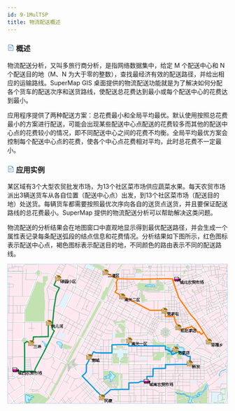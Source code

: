 ```yaml
---
id: 9-1MulTSP
title: 物流配送概述
---
```

### ![](../img/read.gif) 概述

物流配送分析，又叫多旅行商分析，是指网络数据集中，给定 M 个配送中心和 N 个配送目的地（M、N 为大于零的整数），查找最经济有效的配送路径，并给出相应的运输路线。SuperMap GIS 桌面提供的物流配送功能就是为了解决如何分配各个货车的配送次序和送货路线，使配送总花费达到最小或每个配送中心的花费达到最小。

应用程序提供了两种配送方案：总花费最小和全局平均最优。默认使用按照总花费最小的方案进行配送，可能会出现某些配送中心点配送的花费较多而其他的配送中心点的花费较小的情况，即不同配送中心之间的花费不均衡。全局平均最优方案会控制每个配送中心点的花费，使各个中心点花费相对平均，此时总花费不一定最小。

### ![](../img/read.gif) 应用实例

某区域有3个大型农贸批发市场，为13个社区菜市场供应蔬菜水果。每天农贸市场派出3辆送货车从各自位置（配送中心点）出发，到13个社区菜市场（配送目的地）处送货。每辆货车都需要按照最优次序向各自的送货点送货，并且要保证配送路线的总花费最小。SuperMap 提供的物流配送分析可以帮助解决这类问题。

物流配送的分析结果会在地图窗口中直观地显示得到最优配送路径，并会生成一个属性表记录每条配送弧段的结点信息和花费情况。分析结果如下图所示，红色图标表示配送中心点，褐色图标表示配送目的地，不同颜色的路由表示不同的配送路线。

![](img/MTSPPathResult.png)  